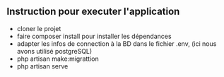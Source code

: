 
## Instruction pour executer l'application

- cloner le projet
- faire composer install pour installer les dépendances
- adapter les infos de connection à la BD dans le fichier .env, (ici nous avons utilisé postgreSQL)
- php artisan make:migrattion
- php artisan serve 

